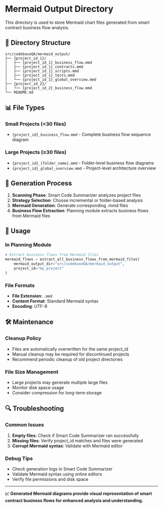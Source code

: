 # Mermaid Output Directory

This directory is used to store Mermaid chart files generated from smart contract business flow analysis.

## 📁 Directory Structure

```
src/codebaseQA/mermaid_output/
├── {project_id_1}/
│   ├── {project_id_1}_business_flow.mmd
│   ├── {project_id_1}_contracts.mmd
│   ├── {project_id_1}_scripts.mmd
│   ├── {project_id_1}_tests.mmd
│   └── {project_id_1}_global_overview.mmd
├── {project_id_2}/
│   └── {project_id_2}_business_flow.mmd
└── README.md
```

## 📊 File Types

### Small Projects (<30 files)
- `{project_id}_business_flow.mmd` - Complete business flow sequence diagram

### Large Projects (≥30 files) 
- `{project_id}_{folder_name}.mmd` - Folder-level business flow diagrams
- `{project_id}_global_overview.mmd` - Project-level architecture overview

## 🔄 Generation Process

1. **Scanning Phase**: Smart Code Summarizer analyzes project files
2. **Strategy Selection**: Choose incremental or folder-based analysis
3. **Mermaid Generation**: Generate corresponding .mmd files
4. **Business Flow Extraction**: Planning module extracts business flows from Mermaid files

## 🎯 Usage

### In Planning Module
```python
# Extract business flows from Mermaid files
mermaid_flows = extract_all_business_flows_from_mermaid_files(
    mermaid_output_dir="src/codebaseQA/mermaid_output", 
    project_id="my_project"
)
```

### File Formats
- **File Extension**: `.mmd`
- **Content Format**: Standard Mermaid syntax
- **Encoding**: UTF-8

## 🛠️ Maintenance

### Cleanup Policy
- Files are automatically overwritten for the same project_id
- Manual cleanup may be required for discontinued projects
- Recommend periodic cleanup of old project directories

### File Size Management
- Large projects may generate multiple large files
- Monitor disk space usage
- Consider compression for long-term storage

## 🔍 Troubleshooting

### Common Issues
1. **Empty files**: Check if Smart Code Summarizer ran successfully
2. **Missing files**: Verify project_id matches and files were generated
3. **Corrupt Mermaid syntax**: Validate with Mermaid editor

### Debug Tips
- Check generation logs in Smart Code Summarizer
- Validate Mermaid syntax using online editors
- Verify file permissions and disk space

---

**📈 Generated Mermaid diagrams provide visual representation of smart contract business flows for enhanced analysis and understanding.** 